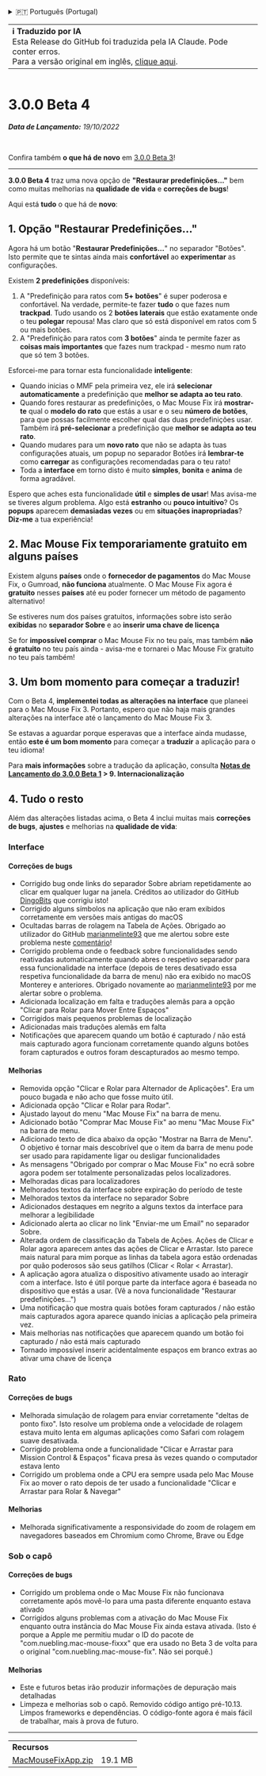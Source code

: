 <details>
<summary>🇵🇹 Português (Portugal)</summary>

[🇬🇧 English (GitHub)](https://github.com/noah-nuebling/mac-mouse-fix/releases/tag/3.0.0-Beta-4)\
[🇦🇩 Català](https://redirect.macmousefix.com/?target=mmf-release&tag=3.0.0-Beta-4&locale=ca)\
[🇩🇪 Deutsch](https://redirect.macmousefix.com/?target=mmf-release&tag=3.0.0-Beta-4&locale=de)\
[🇪🇸 Español](https://redirect.macmousefix.com/?target=mmf-release&tag=3.0.0-Beta-4&locale=es)\
[🇫🇷 Français](https://redirect.macmousefix.com/?target=mmf-release&tag=3.0.0-Beta-4&locale=fr)\
[🇮🇩 Indonesia](https://redirect.macmousefix.com/?target=mmf-release&tag=3.0.0-Beta-4&locale=id)\
[🇮🇹 Italiano](https://redirect.macmousefix.com/?target=mmf-release&tag=3.0.0-Beta-4&locale=it)\
[🇭🇺 Magyar](https://redirect.macmousefix.com/?target=mmf-release&tag=3.0.0-Beta-4&locale=hu)\
[🇳🇱 Nederlands](https://redirect.macmousefix.com/?target=mmf-release&tag=3.0.0-Beta-4&locale=nl)\
[🇵🇱 Polski](https://redirect.macmousefix.com/?target=mmf-release&tag=3.0.0-Beta-4&locale=pl)\
[🇧🇷 Português (Brasil)](https://redirect.macmousefix.com/?target=mmf-release&tag=3.0.0-Beta-4&locale=pt-BR)\
**🇵🇹 Português (Portugal)**\
[🇷🇴 Română](https://redirect.macmousefix.com/?target=mmf-release&tag=3.0.0-Beta-4&locale=ro)\
[🇸🇪 Svenska](https://redirect.macmousefix.com/?target=mmf-release&tag=3.0.0-Beta-4&locale=sv)\
[🇻🇳 Tiếng Việt](https://redirect.macmousefix.com/?target=mmf-release&tag=3.0.0-Beta-4&locale=vi)\
[🇹🇷 Türkçe](https://redirect.macmousefix.com/?target=mmf-release&tag=3.0.0-Beta-4&locale=tr)\
[🇨🇿 Čeština](https://redirect.macmousefix.com/?target=mmf-release&tag=3.0.0-Beta-4&locale=cs)\
[🇬🇷 Ελληνικά](https://redirect.macmousefix.com/?target=mmf-release&tag=3.0.0-Beta-4&locale=el)\
[🇷🇺 Русский](https://redirect.macmousefix.com/?target=mmf-release&tag=3.0.0-Beta-4&locale=ru)\
[🇺🇦 Українська](https://redirect.macmousefix.com/?target=mmf-release&tag=3.0.0-Beta-4&locale=uk)\
[🇮🇱 עברית](https://redirect.macmousefix.com/?target=mmf-release&tag=3.0.0-Beta-4&locale=he)\
[🇸🇦 العربية](https://redirect.macmousefix.com/?target=mmf-release&tag=3.0.0-Beta-4&locale=ar)\
[🇮🇳 हिन्दी](https://redirect.macmousefix.com/?target=mmf-release&tag=3.0.0-Beta-4&locale=hi)\
[🇹🇭 ไทย](https://redirect.macmousefix.com/?target=mmf-release&tag=3.0.0-Beta-4&locale=th)\
[🇨🇳 中文 (简体)](https://redirect.macmousefix.com/?target=mmf-release&tag=3.0.0-Beta-4&locale=zh-Hans)\
[🇨🇳 中文 (繁體)](https://redirect.macmousefix.com/?target=mmf-release&tag=3.0.0-Beta-4&locale=zh-Hant)\
[🇭🇰 中文（香港)](https://redirect.macmousefix.com/?target=mmf-release&tag=3.0.0-Beta-4&locale=zh-HK)\
[🇯🇵 日本語](https://redirect.macmousefix.com/?target=mmf-release&tag=3.0.0-Beta-4&locale=ja)\
[🇰🇷 한국어](https://redirect.macmousefix.com/?target=mmf-release&tag=3.0.0-Beta-4&locale=ko)\
[Help translate Mac Mouse Fix to different languages!](https://github.com/noah-nuebling/mac-mouse-fix/discussions/731)
</details>
<table align=><td>
<b>ℹ️ Traduzido por IA</b><br>
Esta Release do GitHub foi traduzida pela IA Claude. Pode conter erros.<br>
Para a versão original em inglês, <a href="https://github.com/noah-nuebling/mac-mouse-fix/releases/tag/3.0.0-Beta-4">clique aqui</a>.
</td></table>

<table></table>

# 3.0.0 Beta 4
***Data de Lançamento:** 19/10/2022*

<br>

Confira também **o que há de novo** em [3.0.0 Beta 3](https://redirect.macmousefix.com/?target=mmf-release&tag=3.0.0-Beta-3&locale=pt-PT)!

---

**3.0.0 Beta 4** traz uma nova opção de **"Restaurar predefinições..."** bem como muitas melhorias na **qualidade de vida** e **correções de bugs**!

Aqui está **tudo** o que há de **novo**:

## 1. Opção "Restaurar Predefinições..."

Agora há um botão "**Restaurar Predefinições...**" no separador "Botões". 
Isto permite que te sintas ainda mais **confortável** ao **experimentar** as configurações.

Existem **2 predefinições** disponíveis:

1. A "Predefinição para ratos com **5+ botões**" é super poderosa e confortável. Na verdade, permite-te fazer **tudo** o que fazes num **trackpad**. Tudo usando os 2 **botões laterais** que estão exatamente onde o teu **polegar** repousa! Mas claro que só está disponível em ratos com 5 ou mais botões.
2. A "Predefinição para ratos com **3 botões**" ainda te permite fazer as **coisas mais importantes** que fazes num trackpad - mesmo num rato que só tem 3 botões.

Esforcei-me para tornar esta funcionalidade **inteligente**:

- Quando inicias o MMF pela primeira vez, ele irá **selecionar automaticamente** a predefinição que **melhor se adapta ao teu rato**.
- Quando fores restaurar as predefinições, o Mac Mouse Fix irá **mostrar-te** qual o **modelo do rato** que estás a usar e o seu **número de botões**, para que possas facilmente escolher qual das duas predefinições usar. Também irá **pré-selecionar** a predefinição que **melhor se adapta ao teu rato**.
- Quando mudares para um **novo rato** que não se adapta às tuas configurações atuais, um popup no separador Botões irá **lembrar-te** como **carregar** as configurações recomendadas para o teu rato!
- Toda a **interface** em torno disto é muito **simples**, **bonita** e **anima** de forma agradável.

Espero que aches esta funcionalidade **útil** e **simples de usar**! Mas avisa-me se tiveres algum problema.
Algo está **estranho** ou **pouco intuitivo**? Os **popups** aparecem **demasiadas vezes** ou em **situações inapropriadas**? **Diz-me** a tua experiência!

## 2. Mac Mouse Fix temporariamente gratuito em alguns países

Existem alguns **países** onde o **fornecedor de pagamentos** do Mac Mouse Fix, o Gumroad, **não funciona** atualmente.
O Mac Mouse Fix agora é **gratuito** nesses **países** até eu poder fornecer um método de pagamento alternativo!

Se estiveres num dos países gratuitos, informações sobre isto serão **exibidas** no **separador Sobre** e ao **inserir uma chave de licença**

Se for **impossível comprar** o Mac Mouse Fix no teu país, mas também **não é gratuito** no teu país ainda - avisa-me e tornarei o Mac Mouse Fix gratuito no teu país também!

## 3. Um bom momento para começar a traduzir!

Com o Beta 4, **implementei todas as alterações na interface** que planeei para o Mac Mouse Fix 3. Portanto, espero que não haja mais grandes alterações na interface até o lançamento do Mac Mouse Fix 3.

Se estavas a aguardar porque esperavas que a interface ainda mudasse, então **este é um bom momento** para começar a **traduzir** a aplicação para o teu idioma!

Para **mais informações** sobre a tradução da aplicação, consulta **[Notas de Lançamento do 3.0.0 Beta 1](https://redirect.macmousefix.com/?target=mmf-release&tag=3.0.0-Beta-1.1&locale=pt-PT) > 9. Internacionalização**

## 4. Tudo o resto

Além das alterações listadas acima, o Beta 4 inclui muitas mais **correções de bugs**, **ajustes** e melhorias na **qualidade de vida**:

### Interface

#### Correções de bugs

- Corrigido bug onde links do separador Sobre abriam repetidamente ao clicar em qualquer lugar na janela. Créditos ao utilizador do GitHub [DingoBits](https://github.com/DingoBits) que corrigiu isto!
- Corrigido alguns símbolos na aplicação que não eram exibidos corretamente em versões mais antigas do macOS
- Ocultadas barras de rolagem na Tabela de Ações. Obrigado ao utilizador do GitHub [marianmelinte93](https://github.com/marianmelinte93) que me alertou sobre este problema neste [comentário](https://github.com/noah-nuebling/mac-mouse-fix/discussions/366#discussioncomment-3728994)!
- Corrigido problema onde o feedback sobre funcionalidades sendo reativadas automaticamente quando abres o respetivo separador para essa funcionalidade na interface (depois de teres desativado essa respetiva funcionalidade da barra de menu) não era exibido no macOS Monterey e anteriores. Obrigado novamente ao [marianmelinte93](https://github.com/marianmelinte93) por me alertar sobre o problema.
- Adicionada localização em falta e traduções alemãs para a opção "Clicar para Rolar para Mover Entre Espaços"
- Corrigidos mais pequenos problemas de localização
- Adicionadas mais traduções alemãs em falta
- Notificações que aparecem quando um botão é capturado / não está mais capturado agora funcionam corretamente quando alguns botões foram capturados e outros foram descapturados ao mesmo tempo.

#### Melhorias

- Removida opção "Clicar e Rolar para Alternador de Aplicações". Era um pouco bugada e não acho que fosse muito útil.
- Adicionada opção "Clicar e Rolar para Rodar".
- Ajustado layout do menu "Mac Mouse Fix" na barra de menu.
- Adicionado botão "Comprar Mac Mouse Fix" ao menu "Mac Mouse Fix" na barra de menu.
- Adicionado texto de dica abaixo da opção "Mostrar na Barra de Menu". O objetivo é tornar mais descobrível que o item da barra de menu pode ser usado para rapidamente ligar ou desligar funcionalidades
- As mensagens "Obrigado por comprar o Mac Mouse Fix" no ecrã sobre agora podem ser totalmente personalizadas pelos localizadores.
- Melhoradas dicas para localizadores
- Melhorados textos da interface sobre expiração do período de teste
- Melhorados textos da interface no separador Sobre
- Adicionados destaques em negrito a alguns textos da interface para melhorar a legibilidade
- Adicionado alerta ao clicar no link "Enviar-me um Email" no separador Sobre.
- Alterada ordem de classificação da Tabela de Ações. Ações de Clicar e Rolar agora aparecem antes das ações de Clicar e Arrastar. Isto parece mais natural para mim porque as linhas da tabela agora estão ordenadas por quão poderosos são seus gatilhos (Clicar < Rolar < Arrastar).
- A aplicação agora atualiza o dispositivo ativamente usado ao interagir com a interface. Isto é útil porque parte da interface agora é baseada no dispositivo que estás a usar. (Vê a nova funcionalidade "Restaurar predefinições...")
- Uma notificação que mostra quais botões foram capturados / não estão mais capturados agora aparece quando inicias a aplicação pela primeira vez.
- Mais melhorias nas notificações que aparecem quando um botão foi capturado / não está mais capturado
- Tornado impossível inserir acidentalmente espaços em branco extras ao ativar uma chave de licença

### Rato

#### Correções de bugs

- Melhorada simulação de rolagem para enviar corretamente "deltas de ponto fixo". Isto resolve um problema onde a velocidade de rolagem estava muito lenta em algumas aplicações como Safari com rolagem suave desativada.
- Corrigido problema onde a funcionalidade "Clicar e Arrastar para Mission Control & Espaços" ficava presa às vezes quando o computador estava lento
- Corrigido um problema onde a CPU era sempre usada pelo Mac Mouse Fix ao mover o rato depois de ter usado a funcionalidade "Clicar e Arrastar para Rolar & Navegar"

#### Melhorias

- Melhorada significativamente a responsividade do zoom de rolagem em navegadores baseados em Chromium como Chrome, Brave ou Edge

### Sob o capô

#### Correções de bugs

- Corrigido um problema onde o Mac Mouse Fix não funcionava corretamente após movê-lo para uma pasta diferente enquanto estava ativado
- Corrigidos alguns problemas com a ativação do Mac Mouse Fix enquanto outra instância do Mac Mouse Fix ainda estava ativada. (Isto é porque a Apple me permitiu mudar o ID do pacote de "com.nuebling.mac-mouse-fixxx" que era usado no Beta 3 de volta para o original "com.nuebling.mac-mouse-fix". Não sei porquê.)

#### Melhorias

- Este e futuros betas irão produzir informações de depuração mais detalhadas
- Limpeza e melhorias sob o capô. Removido código antigo pré-10.13. Limpos frameworks e dependências. O código-fonte agora é mais fácil de trabalhar, mais à prova de futuro.

---

<table align="start">
<tr>
    <td colspan=2>
        <b>Recursos</b>
    </td>
</tr>
<tr>
    <td><a href="https://github.com/noah-nuebling/mac-mouse-fix/releases/download/3.0.0-Beta-4/MacMouseFixApp.zip">MacMouseFixApp.zip</a></td>
    <td>19.1 MB</td>
</tr>
</table>